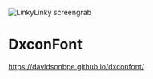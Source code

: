 ![LinkyLinky screengrab](https://image.thum.io/get/ogImage/https://davidsonbpe.github.io/dxconfont/)

# DxconFont
https://davidsonbpe.github.io/dxconfont/
